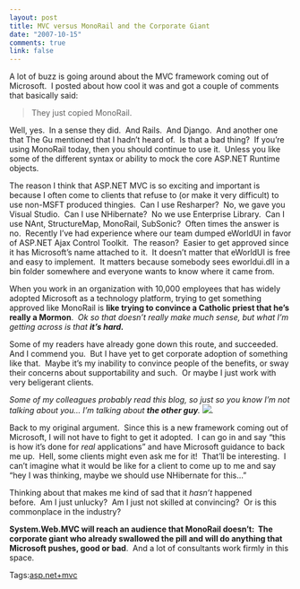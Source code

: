 ```yaml
--- 
layout: post
title: MVC versus MonoRail and the Corporate Giant
date: "2007-10-15"
comments: true
link: false
---
```

<p>A lot of buzz is going around about the MVC framework coming out of Microsoft.&nbsp; I posted about how cool it was and got a couple of comments that basically said:&nbsp;</p><blockquote>They just copied MonoRail.</blockquote><p>Well, yes.&nbsp; In a sense they did.&nbsp; And Rails.&nbsp; And Django.&nbsp; And another one that The Gu mentioned that I hadn&rsquo;t heard of.&nbsp; Is that a bad thing?&nbsp; If you&rsquo;re using MonoRail today, then you should continue to use it.&nbsp; Unless you like some of the different syntax or ability to mock the core ASP.NET Runtime objects.</p><p>The reason I think that ASP.NET MVC is so exciting and important is because I often come to clients that refuse to (or make it very difficult) to use non-MSFT produced thingies.&nbsp; Can I use Resharper?&nbsp; No, we gave you Visual Studio.&nbsp; Can I use NHibernate?&nbsp; No we use Enterprise Library.&nbsp; Can I use&nbsp;NAnt, StructureMap, MonoRail, SubSonic?&nbsp; Often times the answer is no.&nbsp; Recently I&rsquo;ve had experience where our team dumped eWorldUI in favor of ASP.NET Ajax Control Toolkit.&nbsp; The reason?&nbsp; Easier to get approved since it has Microsoft&rsquo;s name attached to it.&nbsp; It doesn&rsquo;t matter that eWorldUI is free and easy to implement.&nbsp; It matters because somebody sees eworldui.dll in a bin folder somewhere and everyone wants to know where it came from.</p><p>When you work in an organization with 10,000 employees that has widely adopted Microsoft as a technology platform, trying to get something approved like MonoRail is <strong>like trying to convince a Catholic priest that he&rsquo;s really a Mormon</strong>.&nbsp; <em>Ok so that doesn&rsquo;t really make much sense, but what I&rsquo;m getting across is that <strong>it&rsquo;s hard.</strong></em></p><p>Some of my readers have already gone down this route, and succeeded.&nbsp; And I commend you.&nbsp; But I have yet to get corporate adoption of something like that.&nbsp; Maybe it&rsquo;s my inability to convince people of the benefits, or sway their concerns about supportability and such.&nbsp; Or maybe I just work with very beligerant clients.&nbsp; </p><p><em>Some of my colleagues probably read this blog, so just so you know I&rsquo;m not talking about you&hellip; I&rsquo;m talking about <strong>the other guy</strong>. <img src="/images/smile3.gif"   />.</em></p><p>Back to my original argument.&nbsp; Since this is a new framework coming out of Microsoft, I will not have to fight to get it adopted.&nbsp; I can go in and say &ldquo;this is how it&rsquo;s done for <em>real</em> applications&rdquo; and have Microsoft guidance to back me up.&nbsp; Hell, some clients might even ask me for it!&nbsp; That&rsquo;ll be interesting.&nbsp; I can&rsquo;t imagine what it would be like for a client to come up to me and say &ldquo;hey I was thinking, maybe we should use NHibernate for this&hellip;&rdquo;</p><p>Thinking about that makes me kind of sad that it <em>hasn&rsquo;t </em>happened before.&nbsp;&nbsp;Am I just unlucky?&nbsp; Am I just not skilled at convincing?&nbsp; Or is this commonplace in the industry?</p><p><strong>System.Web.MVC will reach an audience that MonoRail doesn&rsquo;t:&nbsp; The corporate giant who already swallowed the pill and will do anything that Microsoft pushes, good or bad</strong>.&nbsp; And a&nbsp;lot of consultants work firmly in this space.</p><div class="bjtags">Tags:<a rel="tag" href="http://technorati.com/tag/asp.net+mvc">asp.net+mvc</a></div>
